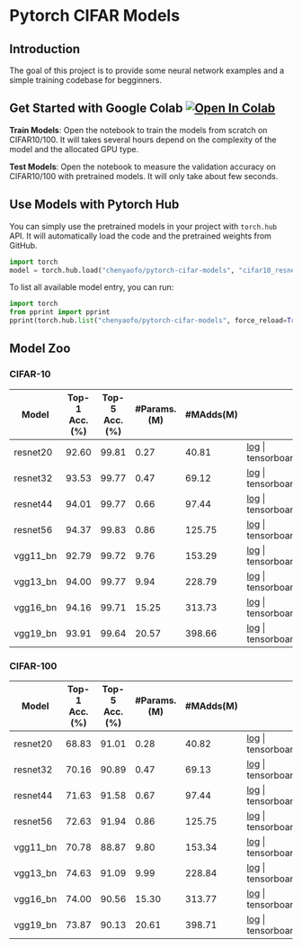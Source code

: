 # Pytorch CIFAR Models

## Introduction

The goal of this project is to provide some neural network examples and a simple training codebase for begginners.

## Get Started with Google Colab <a href="https://colab.research.google.com/github/chenyaofo/pytorch-cifar-models/blob/master/colab/start_on_colab.ipynb" target="_parent"><img src="https://colab.research.google.com/assets/colab-badge.svg" alt="Open In Colab"/></a>

**Train Models**: Open the notebook to train the models from scratch on CIFAR10/100.
It will takes several hours depend on the complexity of the model and the allocated GPU type.

**Test Models**: Open the notebook to measure the validation accuracy on CIFAR10/100 with pretrained models.
It will only take about few seconds.

## Use Models with Pytorch Hub

You can simply use the pretrained models in your project with `torch.hub` API.
It will automatically load the code and the pretrained weights from GitHub.

``` python
import torch
model = torch.hub.load("chenyaofo/pytorch-cifar-models", "cifar10_resnet20", pretrained=True)
```

To list all available model entry, you can run:

```python
import torch
from pprint import pprint
pprint(torch.hub.list("chenyaofo/pytorch-cifar-models", force_reload=True))
```


## Model Zoo

### CIFAR-10

|  Model   |  Top-1 Acc.(%) | Top-5 Acc.(%) | #Params.(M) | #MAdds(M) |                    |
|----------|----------------|---------------|-------------|-----------|--------------------|
| resnet20 | 92.60 | 99.81 | 0.27 | 40.81 | [log](https://raw.githubusercontent.com/chenyaofo/pytorch-cifar-models/logs/logs/cifar10/resnet20/default.log) \| tensorboard
| resnet32 | 93.53 | 99.77 | 0.47 | 69.12 | [log](https://raw.githubusercontent.com/chenyaofo/pytorch-cifar-models/logs/logs/cifar10/resnet32/default.log) \| tensorboard
| resnet44 | 94.01 | 99.77 | 0.66 | 97.44 | [log](https://raw.githubusercontent.com/chenyaofo/pytorch-cifar-models/logs/logs/cifar10/resnet44/default.log) \| tensorboard
| resnet56 | 94.37 | 99.83 | 0.86 | 125.75 | [log](https://raw.githubusercontent.com/chenyaofo/pytorch-cifar-models/logs/logs/cifar10/resnet56/default.log) \| tensorboard
| vgg11_bn | 92.79 | 99.72 | 9.76 | 153.29 | [log](https://raw.githubusercontent.com/chenyaofo/pytorch-cifar-models/logs/logs/cifar10/vgg11_bn/default.log) \| tensorboard
| vgg13_bn | 94.00 | 99.77 | 9.94 | 228.79 | [log](https://raw.githubusercontent.com/chenyaofo/pytorch-cifar-models/logs/logs/cifar10/vgg13_bn/default.log) \| tensorboard
| vgg16_bn | 94.16 | 99.71 | 15.25 | 313.73 | [log](https://raw.githubusercontent.com/chenyaofo/pytorch-cifar-models/logs/logs/cifar10/vgg16_bn/default.log) \| tensorboard
| vgg19_bn | 93.91 | 99.64 | 20.57 | 398.66 | [log](https://raw.githubusercontent.com/chenyaofo/pytorch-cifar-models/logs/logs/cifar10/vgg19_bn/default.log) \| tensorboard

### CIFAR-100

|  Model   |  Top-1 Acc.(%) | Top-5 Acc.(%) | #Params.(M) | #MAdds(M) |                    |
|----------|----------------|---------------|-------------|-----------|--------------------|
| resnet20 | 68.83 | 91.01 | 0.28 | 40.82 | [log](https://raw.githubusercontent.com/chenyaofo/pytorch-cifar-models/logs/logs/cifar100/resnet20/default.log) \| tensorboard
| resnet32 | 70.16 | 90.89 | 0.47 | 69.13 | [log](https://raw.githubusercontent.com/chenyaofo/pytorch-cifar-models/logs/logs/cifar100/resnet32/default.log) \| tensorboard
| resnet44 | 71.63 | 91.58 | 0.67 | 97.44 | [log](https://raw.githubusercontent.com/chenyaofo/pytorch-cifar-models/logs/logs/cifar100/resnet44/default.log) \| tensorboard
| resnet56 | 72.63 | 91.94 | 0.86 | 125.75 | [log](https://raw.githubusercontent.com/chenyaofo/pytorch-cifar-models/logs/logs/cifar100/resnet56/default.log) \| tensorboard
| vgg11_bn | 70.78 | 88.87 | 9.80 | 153.34 | [log](https://raw.githubusercontent.com/chenyaofo/pytorch-cifar-models/logs/logs/cifar100/vgg11_bn/default.log) \| tensorboard
| vgg13_bn | 74.63 | 91.09 | 9.99 | 228.84 | [log](https://raw.githubusercontent.com/chenyaofo/pytorch-cifar-models/logs/logs/cifar100/vgg13_bn/default.log) \| tensorboard
| vgg16_bn | 74.00 | 90.56 | 15.30 | 313.77 | [log](https://raw.githubusercontent.com/chenyaofo/pytorch-cifar-models/logs/logs/cifar100/vgg16_bn/default.log) \| tensorboard
| vgg19_bn | 73.87 | 90.13 | 20.61 | 398.71 | [log](https://raw.githubusercontent.com/chenyaofo/pytorch-cifar-models/logs/logs/cifar100/vgg19_bn/default.log) \| tensorboard

